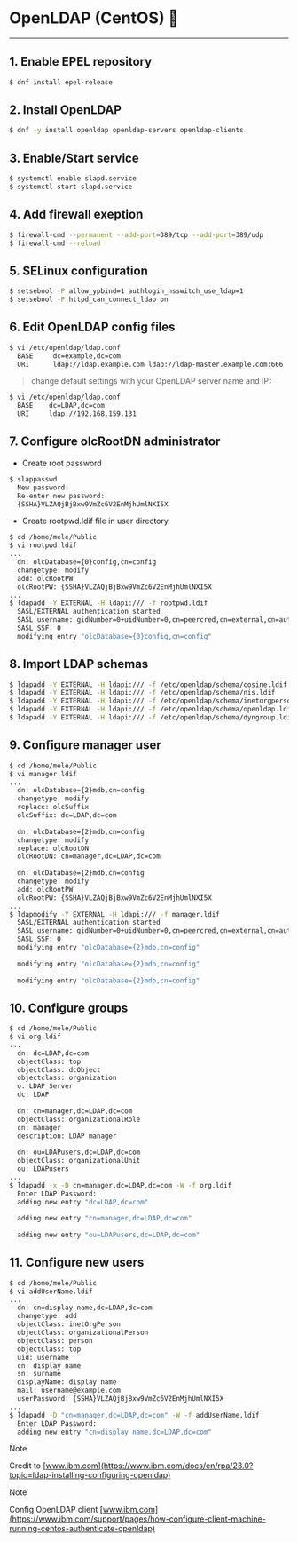 # OpenLDAP (CentOS) 📂
---
## 1. Enable EPEL repository
```bash
$ dnf install epel-release
```

## 2. Install OpenLDAP
```bash
$ dnf -y install openldap openldap-servers openldap-clients
```

## 3. Enable/Start service
```bash
$ systemctl enable slapd.service
$ systemctl start slapd.service
```

## 4. Add firewall exeption
```bash
$ firewall-cmd --permanent --add-port=389/tcp --add-port=389/udp
$ firewall-cmd --reload
```

## 5. SELinux configuration
```bash
$ setsebool -P allow_ypbind=1 authlogin_nsswitch_use_ldap=1
$ setsebool -P httpd_can_connect_ldap on
```

## 6. Edit OpenLDAP config files
```bash
$ vi /etc/openldap/ldap.conf
  BASE     dc=example,dc=com
  URI      ldap://ldap.example.com ldap://ldap-master.example.com:666
```
> change default settings with your OpenLDAP server name and IP:
```bash
$ vi /etc/openldap/ldap.conf
  BASE    dc=LDAP,dc=com
  URI     ldap://192.168.159.131
```

## 7. Configure olcRootDN administrator
- Create root password
```bash
$ slappasswd
  New password:
  Re-enter new password:
  {SSHA}VLZAQjBjBxw9VmZc6V2EnMjhUmlNXI5X
```

- Create rootpwd.ldif file in user directory
```bash
$ cd /home/mele/Public
$ vi rootpwd.ldif
...
  dn: olcDatabase={0}config,cn=config
  changetype: modify
  add: olcRootPW
  olcRootPW: {SSHA}VLZAQjBjBxw9VmZc6V2EnMjhUmlNXI5X
...
$ ldapadd -Y EXTERNAL -H ldapi:/// -f rootpwd.ldif
  SASL/EXTERNAL authentication started
  SASL username: gidNumber=0+uidNumber=0,cn=peercred,cn=external,cn=auth
  SASL SSF: 0
  modifying entry "olcDatabase={0}config,cn=config"
```

## 8. Import LDAP schemas
```bash
$ ldapadd -Y EXTERNAL -H ldapi:/// -f /etc/openldap/schema/cosine.ldif
$ ldapadd -Y EXTERNAL -H ldapi:/// -f /etc/openldap/schema/nis.ldif
$ ldapadd -Y EXTERNAL -H ldapi:/// -f /etc/openldap/schema/inetorgperson.ldif
$ ldapadd -Y EXTERNAL -H ldapi:/// -f /etc/openldap/schema/openldap.ldif
$ ldapadd -Y EXTERNAL -H ldapi:/// -f /etc/openldap/schema/dyngroup.ldif
```

## 9. Configure manager user
```bash
$ cd /home/mele/Public
$ vi manager.ldif
...
  dn: olcDatabase={2}mdb,cn=config
  changetype: modify
  replace: olcSuffix
  olcSuffix: dc=LDAP,dc=com
  
  dn: olcDatabase={2}mdb,cn=config
  changetype: modify
  replace: olcRootDN
  olcRootDN: cn=manager,dc=LDAP,dc=com
  
  dn: olcDatabase={2}mdb,cn=config
  changetype: modify
  add: olcRootPW
  olcRootPW: {SSHA}VLZAQjBjBxw9VmZc6V2EnMjhUmlNXI5X
...
$ ldapmodify -Y EXTERNAL -H ldapi:/// -f manager.ldif
  SASL/EXTERNAL authentication started
  SASL username: gidNumber=0+uidNumber=0,cn=peercred,cn=external,cn=auth
  SASL SSF: 0
  modifying entry "olcDatabase={2}mdb,cn=config"
  
  modifying entry "olcDatabase={2}mdb,cn=config"
  
  modifying entry "olcDatabase={2}mdb,cn=config"
```

## 10. Configure groups
```bash
$ cd /home/mele/Public
$ vi org.ldif
...
  dn: dc=LDAP,dc=com
  objectClass: top
  objectClass: dcObject
  objectclass: organization
  o: LDAP Server
  dc: LDAP
  
  dn: cn=manager,dc=LDAP,dc=com
  objectClass: organizationalRole
  cn: manager
  description: LDAP manager
  
  dn: ou=LDAPusers,dc=LDAP,dc=com
  objectClass: organizationalUnit
  ou: LDAPusers
...
$ ldapadd -x -D cn=manager,dc=LDAP,dc=com -W -f org.ldif
  Enter LDAP Password:
  adding new entry "dc=LDAP,dc=com"
  
  adding new entry "cn=manager,dc=LDAP,dc=com"
  
  adding new entry "ou=LDAPusers,dc=LDAP,dc=com"
```

## 11. Configure new users
```bash
$ cd /home/mele/Public
$ vi addUserName.ldif
...
  dn: cn=display name,dc=LDAP,dc=com
  changetype: add
  objectClass: inetOrgPerson
  objectClass: organizationalPerson
  objectClass: person
  objectClass: top
  uid: username
  cn: display name
  sn: surname
  displayName: display name
  mail: username@example.com
  userPassword: {SSHA}VLZAQjBjBxw9VmZc6V2EnMjhUmlNXI5X
...
$ ldapadd -D "cn=manager,dc=LDAP,dc=com" -W -f addUserName.ldif
  Enter LDAP Password:
  adding new entry "cn=display name,dc=LDAP,dc=com"
```

>[!NOTE]
>Credit to [www.ibm.com](https://www.ibm.com/docs/en/rpa/23.0?topic=ldap-installing-configuring-openldap)

>[!NOTE]
>Config OpenLDAP client [www.ibm.com](https://www.ibm.com/support/pages/how-configure-client-machine-running-centos-authenticate-openldap)
